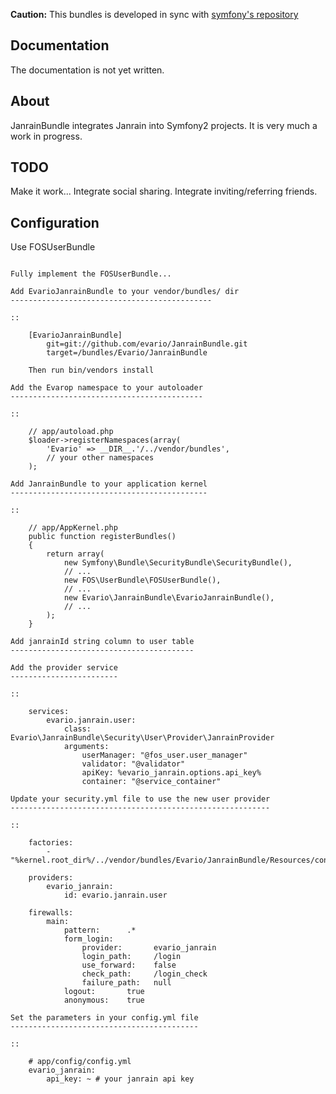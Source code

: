 **Caution:** This bundles is developed in sync with [symfony's repository](https://github.com/symfony/symfony)

Documentation
-------------

The documentation is not yet written.

About
-----

JanrainBundle integrates Janrain into Symfony2 projects. It is very much a work in progress.

TODO
----

Make it work...
Integrate social sharing.
Integrate inviting/referring friends.

Configuration
------------

Use FOSUserBundle
~~~~~~~~~~~~~~~~~

Fully implement the FOSUserBundle...

Add EvarioJanrainBundle to your vendor/bundles/ dir
---------------------------------------------

::

    [EvarioJanrainBundle]
        git=git://github.com/evario/JanrainBundle.git
        target=/bundles/Evario/JanrainBundle

    Then run bin/vendors install

Add the Evarop namespace to your autoloader
-------------------------------------------

::

    // app/autoload.php
    $loader->registerNamespaces(array(
        'Evario' => __DIR__.'/../vendor/bundles',
        // your other namespaces
    );

Add JanrainBundle to your application kernel
--------------------------------------------

::

    // app/AppKernel.php
    public function registerBundles()
    {
        return array(
            new Symfony\Bundle\SecurityBundle\SecurityBundle(),
            // ...
            new FOS\UserBundle\FOSUserBundle(),
            // ...
            new Evario\JanrainBundle\EvarioJanrainBundle(),
            // ...
        );
    }

Add janrainId string column to user table
-----------------------------------------

Add the provider service
------------------------

::

    services:
        evario.janrain.user:
            class: Evario\JanrainBundle\Security\User\Provider\JanrainProvider
            arguments:
                userManager: "@fos_user.user_manager"
                validator: "@validator"
                apiKey: %evario_janrain.options.api_key%
                container: "@service_container"

Update your security.yml file to use the new user provider
----------------------------------------------------------

::

    factories:
        - "%kernel.root_dir%/../vendor/bundles/Evario/JanrainBundle/Resources/config/security_factories.xml"

    providers:
        evario_janrain:
            id: evario.janrain.user

    firewalls:
        main:
            pattern:      .*
            form_login:
                provider:       evario_janrain
                login_path:     /login
                use_forward:    false
                check_path:     /login_check
                failure_path:   null
            logout:       true
            anonymous:    true

Set the parameters in your config.yml file
------------------------------------------

::

    # app/config/config.yml
    evario_janrain:
        api_key: ~ # your janrain api key